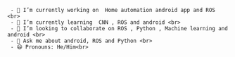 <!-- <div class="flex" style="display:flex;flex-direction:row">
 <div class="flex-child"> -->
     
     - 🔭 I’m currently working on  Home automation android app and ROS <br>
     - 🌱 I’m currently learning  CNN , ROS and android <br>
     - 👯 I’m looking to collaborate on ROS , Python , Machine learning and android <br>
     - 💬 Ask me about android, ROS and Python <br>
     - 😄 Pronouns: He/Him<br>
       
  <!--
  </div>
   <div class="flex-child">
      <img src="https://media.giphy.com/media/M9gbBd9nbDrOTu1Mqx/giphy.gif"  height="300px" width="300px"/>
   </div>
 </div>
 -->
   

